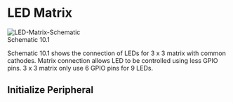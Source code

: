 # LED Matrix
![LED-Matrix-Schematic](https://github.com/user-attachments/assets/e9a5025c-eb2d-4959-af3a-1a166a27fa6a)
<br/>
Schematic 10.1

Schematic 10.1 shows the connection of LEDs for 3 x 3 matrix with common cathodes. Matrix connection allows LED to be controlled using less GPIO pins. 3 x 3 matrix only use 6 GPIO pins for 9 LEDs.
<br/>

## Initialize Peripheral

<br/>
